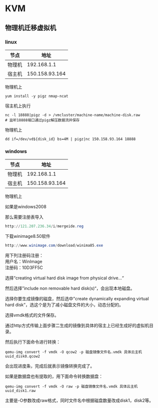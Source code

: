# KVM

## 物理机迁移虚拟机

### linux

| 节点  | 地址             |
| --- | -------------- |
| 物理机 | 192.168.1.1    |
| 宿主机 | 150.158.93.164 |

物理机上

```shell
yum install -y pigz nmap-ncat
```

宿主机上执行

```shell
nc -l 18888|pigz -d > /vmcluster/machine-name/machine-disk.raw
# 监听18888端口通过pigz解压数据流并保存
```

物理机上

```shell
dd if=/dev/vd${disk_id} bs=4M | pigz|nc 150.158.93.164 18888
```

### windows

| 节点  | 地址             |
| --- | -------------- |
| 物理机 | 192.168.1.1    |
| 宿主机 | 150.158.93.164 |

物理机上

如果是windows2008

那么需要注册表导入

```powershell
http://121.207.236.34/i/mergeide.reg
```

下载winimage8.50软件

```powershell
http://www.winimage.com/download/winima85.exe
```

用下列注册码注册：  
用户名：WinImage  
注册码：10D3FF5C

选择“creating virtual hard disk image from physical drive…“

然后选择”include non removable hard disk(s)“，会出现本地磁盘。

选择你要生成镜像的磁盘，然后选中”create dynamically expanding virtual hard disk“，选这个是为了减小磁盘文件的大小，动态分配的。

选择vmdk格式的文件保存。

通过http方式传输上面步骤二生成的镜像到具体的宿主上已经生成好的虚拟机目录。

然后执行下面命令进行转换：

```shell
qemu-img convert -f vmdk -O qcow2 -p 磁盘镜像文件名.vmdk 具体云主机uuid_disk0.qcow2
```

会出现进度条，完成后就表示镜像转换完成了。

如果是数据盘也有提取的，用下面命令转换数据盘：

```shell
qemu-img convert -f vmdk -O raw -p 磁盘镜像文件名.vmdk 具体云主机uuid_disk1.raw
```

主要是-O参数改成raw格式，同时文件名中根据磁盘数量改成disk1，disk2等。
